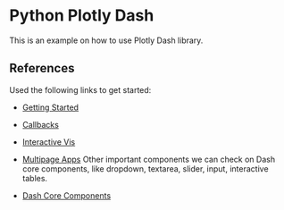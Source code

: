 # Python Plotly Dash

This is an example on how to use Plotly Dash library.

## References

Used the following links to get started:

- [Getting Started](https://dash.plot.ly/getting-started)
- [Callbacks](https://dash.plot.ly/getting-started-part-2)
- [Interactive Vis](https://dash.plot.ly/interactive-graphing)
- [Multipage Apps](https://dash.plot.ly/urls)
Other important components we can check on Dash core components,
like dropdown, textarea, slider, input, interactive tables.

- [Dash Core Components](https://dash.plot.ly/dash-core-components)